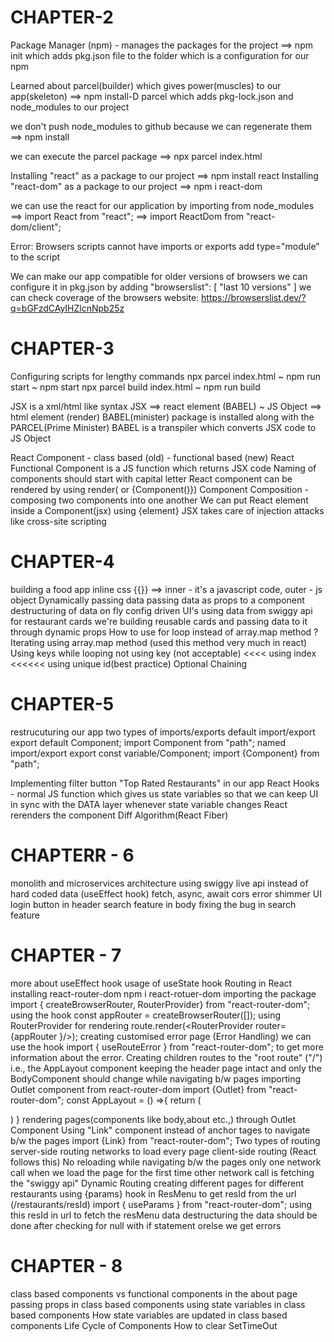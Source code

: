 # CHAPTER-2
Package Manager (npm) - manages the packages for the project
    ==> npm init
    which adds pkg.json file to the folder which is a configuration for our npm

Learned about parcel(builder) which gives power(muscles) to our app(skeleton)
    ==> npm install-D parcel
    which adds pkg-lock.json and node_modules to our project

we don't push node_modules to github because we can regenerate them
    ==> npm install

we can execute the parcel package
    ==> npx parcel index.html

Installing "react" as a package to our project
    ==> npm install react
Installing "react-dom" as a package to our project
    ==> npm i react-dom

we can use the react for our application by importing from node_modules
    ==> import React from "react";
    ==> import ReactDom from "react-dom/client";

Error: Browsers scripts cannot have imports or exports
    add type="module" to the script
    <script type="module" src="./app.js"></script>

We can make our app compatible for older versions of browsers 
    we can configure  it in pkg.json by adding
        "browserslist": [
                "last 10 versions"
         ]
    we can check coverage of the browsers website: https://browserslist.dev/?q=bGFzdCAyIHZlcnNpb25z


# CHAPTER-3
Configuring scripts for lengthy commands
    npx parcel index.html ~ npm run start ~ npm start
    npx parcel build index.html ~ npm run build

JSX is a xml/html like syntax
    JSX ==> react element (BABEL) ~ JS Object ==> html element (render)
    BABEL(minister) package is installed along with the PARCEL(Prime Minister)
    BABEL is a transpiler which converts JSX code to JS Object

React Component
    - class based (old)
    - functional based (new) 
    React Functional Component is a JS function which returns JSX code
    Naming of components should start with capital letter
    React component can be rendered by using render(<Component/> or {Component()})
    Component Composition - composing two components into one another
    We can put React element inside a Component(jsx) using {element}
    JSX takes care of injection attacks like cross-site scripting 

# CHAPTER-4
building a food app
inline css  {{}} ==> inner - it's a javascript code, outer - js object
Dynamically passing data
    passing data as props to a component 
    destructuring of data on fly
config driven UI's
using data from swiggy api for restaurant cards
we're building reusable cards and passing data to it through dynamic props
How to use for loop instead of array.map method ?
Iterating using array.map method (used this method very much in react)
Using keys while looping
    not using key (not acceptable) <<<< using index <<<<<< using unique id(best practice)
Optional Chaining

# CHAPTER-5
restrucuturing our app
two types of imports/exports
    default import/export
        export default Component;
        import Component from "path";
    named import/export
        export const variable/Component;
        import {Component} from "path";

Implementing filter button "Top Rated Restaurants" in our app
React Hooks - normal JS function which gives us state variables so that 
we can keep UI in sync with the DATA layer
whenever state variable changes React rerenders the component
Diff Algorithm(React Fiber)


# CHAPTERR - 6
monolith and microservices architecture
using swiggy live api instead of hard coded data (useEffect hook)
fetch, async, await
cors error
shimmer UI
login button in header
search feature in body 
fixing the bug in search feature

# CHAPTER - 7
more about useEffect hook
usage of useState hook
Routing in React
installing react-router-dom
    npm i react-rotuer-dom
importing the package
    import { createBrowserRouter, RouterProvider} from "react-router-dom";
using the hook
    const appRouter = createBrowserRouter([]);
using RouterProvider for rendering
    route.render(<RouterProvider router={appRouter }/>);
creating customised error page (Error Handling)
    we can use the hook import { useRouteError } from "react-router-dom"; to get more information 
    about the error.
Creating children routes to the "root route" ("/") i.e., the AppLayout component
    keeping the header page intact and only the BodyComponent should change while navigating b/w pages
    importing Outlet component from react-router-dom
        import {Outlet} from "react-router-dom";
        const AppLayout = () =>{
            return (
                <div>
                    <HeaderComponent/>
                    <Outlet/> 
                </div>
            )
        }
        rendering pages(components like body,about etc.,) through Outlet Component
Using "Link" component instead of anchor tages to navigate b/w the pages
    import {Link} from "react-router-dom";
Two types of routing
    server-side routing
        networks to load every page
    client-side routing (React follows this)
        No reloading while navigating b/w the pages
        only one network call when we load the page for the first time
        other network call is fetching the "swiggy api"
Dynamic Routing
    creating different pages for different restaurants
    using {params} hook in ResMenu to get resId from the url (/restaurants/resId)
        import { useParams } from "react-router-dom";
    using this resId in url to fetch the resMenu data
    destructuring the data should be done after checking for null with if statement orelse we get errors

# CHAPTER - 8
class based components vs functional components in the about page
passing props in class based components
using state variables in class based components
How state variables are updated in class based components
Life Cycle of Components 
How to clear SetTimeOut



 